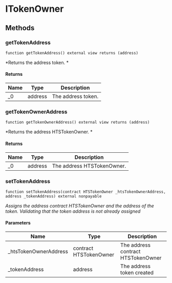 # ITokenOwner









## Methods

### getTokenAddress

```solidity
function getTokenAddress() external view returns (address)
```



*Returns the address token. *


#### Returns

| Name | Type | Description |
|---|---|---|
| _0 | address | The address token. |

### getTokenOwnerAddress

```solidity
function getTokenOwnerAddress() external view returns (address)
```



*Returns the address HTSTokenOwner. *


#### Returns

| Name | Type | Description |
|---|---|---|
| _0 | address | The address HTSTokenOwner. |

### setTokenAddress

```solidity
function setTokenAddress(contract HTSTokenOwner _htsTokenOwnerAddress, address _tokenAddress) external nonpayable
```



*Assigns the address contract HTSTokenOwner and the address of the token. Validating that the token address is not already assigned*

#### Parameters

| Name | Type | Description |
|---|---|---|
| _htsTokenOwnerAddress | contract HTSTokenOwner | The address contract HTSTokenOwner |
| _tokenAddress | address | The address token created |




